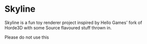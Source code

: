 # Skyline

Skyline is a fun toy renderer project inspired by Hello Games' fork of Horde3D with some Source flavoured stuff thrown in.

Please do not use this
